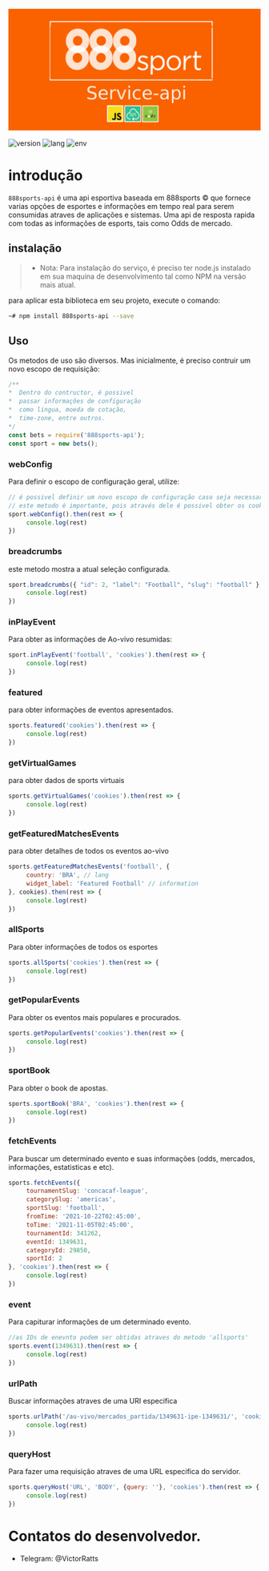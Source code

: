 ![logo](https://github.com/victorratts13/888sports-api/blob/main/assets/img/888bets-api.png?raw=true)

![version](https://img.shields.io/badge/version-1.0-green) ![lang](https://img.shields.io/badge/lang-javascript-yellow) ![env](https://img.shields.io/badge/enviroment-node.js-yellowgreen)

# introdução

``888sports-api`` é uma api esportiva baseada em 888sports &copy; que fornece varias opções de esportes e informações em tempo real para serem consumidas atraves de aplicações e sistemas. Uma api de resposta rapida com todas as informações de esports, tais como Odds de mercado.

## instalação

>- Nota: Para instalação do serviço, é preciso ter node.js instalado em sua maquina de desenvolvimento tal como NPM na versão mais atual.

para aplicar esta biblioteca em seu projeto, execute o comando:

```bash
~# npm install 888sports-api --save
```

## Uso

Os metodos de uso são diversos. Mas inicialmente, é preciso contruir um novo escopo de requisição:

```js
/** 
*  Dentro do contructor, é possivel
*  passar informações de configuração
*  como lingua, moeda de cotação,
*  time-zone, entre outros.
*/
const bets = require('888sports-api');
const sport = new bets(); 
```

### webConfig

Para definir o escopo de configuração geral, utilize:

```js
// é possivel definir um novo escopo de configuração caso seja necessario.
// este metodo é importante, pois através dele é possivel obter os cookies de acesso.
sport.webConfig().then(rest => {
     console.log(rest)
})
```

### breadcrumbs

este metodo mostra a atual seleção configurada. 

```js
sport.breadcrumbs({ "id": 2, "label": "Football", "slug": "football" }, 'cookies').then(rest => {
     console.log(rest)
})
```

### inPlayEvent

Para obter as informações de Ao-vivo resumidas: 

```js
sport.inPlayEvent('football', 'cookies').then(rest => {
     console.log(rest)
})
```

### featured

para obter informações de eventos apresentados.

```js
sports.featured('cookies').then(rest => {
     console.log(rest)
})
```

### getVirtualGames

para obter dados de sports virtuais

```js 
sports.getVirtualGames('cookies').then(rest => {
     console.log(rest)
})
```

### getFeaturedMatchesEvents

para obter detalhes de todos os eventos ao-vivo

```js
sports.getFeaturedMatchesEvents('football', {
     country: 'BRA', // lang
     widget_label: 'Featured Football' // information
}, cookies).then(rest => {
     console.log(rest)
})
```

### allSports

Para obter informações de todos os esportes

```js
sports.allSports('cookies').then(rest => {
     console.log(rest)
})
```

### getPopularEvents

Para obter os eventos mais populares e procurados.

```js
sports.getPopularEvents('cookies').then(rest => {
     console.log(rest)
})
```

### sportBook

Para obter o book de apostas.

```js
sports.sportBook('BRA', 'cookies').then(rest => {
     console.log(rest)
})
```

### fetchEvents

Para buscar um determinado evento e suas informações (odds, mercados, informações, estatisticas e etc).

```js
sports.fetchEvents({
     tournamentSlug: 'concacaf-league',
     categorySlug: 'americas',
     sportSlug: 'football',
     fromTime: '2021-10-22T02:45:00',
     toTime: '2021-11-05T02:45:00',
     tournamentId: 341262,
     eventId: 1349631,
     categoryId: 29850,
     sportId: 2
}, 'cookies').then(rest => {
     console.log(rest)
})
```

### event

Para capiturar informações de um determinado evento.

```js
//as IDs de enevnto podem ser obtidas atraves do metodo 'allsports'
sports.event(1349631).then(rest => {
     console.log(rest)
})
```

### urlPath

Buscar informações atraves de uma URI especifica

```js
sports.urlPath('/au-vivo/mercados_partida/1349631-ipe-1349631/', 'cookies').then(rest => {
     console.log(rest)
})

```

### queryHost

Para fazer uma requisição atraves de uma URL especifica do servidor.

```js
sports.queryHost('URL', 'BODY', {query: ''}, 'cookies').then(rest => {
     console.log(rest)
})

```

# Contatos do desenvolvedor.

- Telegram: @VictorRatts